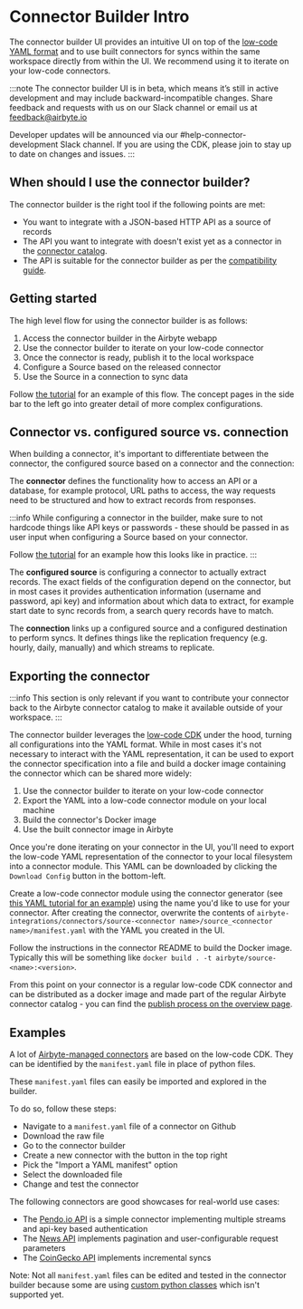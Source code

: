 # Connector Builder Intro

The connector builder UI provides an intuitive UI on top of the [low-code YAML format](https://docs.airbyte.com/connector-development/config-based/understanding-the-yaml-file/yaml-overview) and to use built connectors for syncs within the same workspace directly from within the UI. We recommend using it to iterate on your low-code connectors.

:::note
The connector builder UI is in beta, which means it’s still in active development and may include backward-incompatible changes. Share feedback and requests with us on our Slack channel or email us at feedback@airbyte.io

Developer updates will be announced via our #help-connector-development Slack channel. If you are using the CDK, please join to stay up to date on changes and issues.
:::


## When should I use the connector builder?

The connector builder is the right tool if the following points are met:
* You want to integrate with a JSON-based HTTP API as a source of records
* The API you want to integrate with doesn't exist yet as a connector in the [connector catalog](/category/sources).
* The API is suitable for the connector builder as per the
[compatibility guide](./connector-builder-compatibility.md).

## Getting started

The high level flow for using the connector builder is as follows:

1. Access the connector builder in the Airbyte webapp
2. Use the connector builder to iterate on your low-code connector
3. Once the connector is ready, publish it to the local workspace
4. Configure a Source based on the released connector
5. Use the Source in a connection to sync data

Follow [the tutorial](./tutorial.mdx) for an example of this flow. The concept pages in the side bar to the left go into greater detail of more complex configurations.

## Connector vs. configured source vs. connection

When building a connector, it's important to differentiate between the connector, the configured source based on a connector and the connection:

The **connector** defines the functionality how to access an API or a database, for example protocol, URL paths to access, the way requests need to be structured and how to extract records from responses.

:::info
While configuring a connector in the builder, make sure to not hardcode things like API keys or passwords - these should be passed in as user input when configuring a Source based on your connector.

Follow [the tutorial](./tutorial.mdx) for an example how this looks like in practice.
:::

The **configured source** is configuring a connector to actually extract records. The exact fields of the configuration depend on the connector, but in most cases it provides authentication information (username and password, api key) and information about which data to extract, for example start date to sync records from, a search query records have to match.

The **connection** links up a configured source and a configured destination to perform syncs. It defines things like the replication frequency (e.g. hourly, daily, manually) and which streams to replicate.

## Exporting the connector

:::info
This section is only relevant if you want to contribute your connector back to the Airbyte connector catalog to make it available outside of your workspace.
:::

The connector builder leverages the [low-code CDK](https://docs.airbyte.com/connector-development/config-based/understanding-the-yaml-file/yaml-overview) under the hood, turning all configurations into the YAML format. While in most cases it's not necessary to interact with the YAML representation, it can be used to export the connector specification into a file and build a docker image containing the connector which can be shared more widely:

1. Use the connector builder to iterate on your low-code connector
2. Export the YAML into a low-code connector module on your local machine
3. Build the connector's Docker image
4. Use the built connector image in Airbyte

Once you're done iterating on your connector in the UI, you'll need to export the low-code YAML representation of the connector to your local filesystem into a connector module. This YAML can be downloaded by clicking the `Download Config` button in the bottom-left.

Create a low-code connector module using the connector generator (see [this YAML tutorial for an example](../config-based/tutorial/1-create-source.md)) using the name you'd like to use for your connector. After creating the connector, overwrite the contents of `airbyte-integrations/connectors/source-<connector name>/source_<connector name>/manifest.yaml` with the YAML you created in the UI.

Follow the instructions in the connector README to build the Docker image. Typically this will be something like `docker build . -t airbyte/source-<name>:<version>`.

From this point on your connector is a regular low-code CDK connector and can be distributed as a docker image and made part of the regular Airbyte connector catalog - you can find the [publish process on the overview page](/connector-development/#publishing-a-connector).

## Examples

A lot of [Airbyte-managed connectors](https://github.com/airbytehq/airbyte/tree/master/airbyte-integrations/connectors) are based on the low-code CDK. They can be identified by the `manifest.yaml` file in place of python files.

These `manifest.yaml` files can easily be imported and explored in the builder.

To do so, follow these steps:
* Navigate to a `manifest.yaml` file of a connector on Github
* Download the raw file
* Go to the connector builder
* Create a new connector with the button in the top right
* Pick the "Import a YAML manifest" option
* Select the downloaded file
* Change and test the connector

The following connectors are good showcases for real-world use cases:
* The [Pendo.io API](https://github.com/airbytehq/airbyte/blob/master/airbyte-integrations/connectors/source-pendo/source_pendo/manifest.yaml) is a simple connector implementing multiple streams and api-key based authentication
* The [News API](https://github.com/airbytehq/airbyte/blob/master/airbyte-integrations/connectors/source-news-api/source_news_api/manifest.yaml) implements pagination and user-configurable request parameters
* The [CoinGecko API](https://github.com/airbytehq/airbyte/blob/master/airbyte-integrations/connectors/source-coingecko-coins/source_coingecko_coins/manifest.yaml) implements incremental syncs

Note: Not all `manifest.yaml` files can be edited and tested in the connector builder because some are using [custom python classes](https://docs.airbyte.com/connector-development/config-based/advanced-topics#custom-components) which isn't supported yet.
